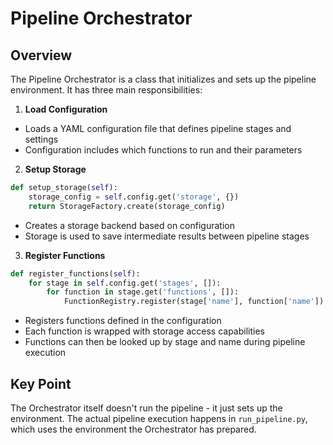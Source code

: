 # Pipeline Orchestrator

## Overview
The Pipeline Orchestrator is a class that initializes and sets up the pipeline environment. It has three main responsibilities:

1. **Load Configuration**

- Loads a YAML configuration file that defines pipeline stages and settings
- Configuration includes which functions to run and their parameters

2. **Setup Storage**

```python
def setup_storage(self):
    storage_config = self.config.get('storage', {})
    return StorageFactory.create(storage_config)
```

- Creates a storage backend based on configuration
- Storage is used to save intermediate results between pipeline stages

3. **Register Functions**

```python
def register_functions(self):
    for stage in self.config.get('stages', []):
        for function in stage.get('functions', []):
            FunctionRegistry.register(stage['name'], function['name'])
```

- Registers functions defined in the configuration
- Each function is wrapped with storage access capabilities
- Functions can then be looked up by stage and name during pipeline execution

## Key Point
The Orchestrator itself doesn't run the pipeline - it just sets up the environment. The actual pipeline execution happens in `run_pipeline.py`, which uses the environment the Orchestrator has prepared.